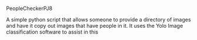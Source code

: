 PeopleCheckerPJ8

A simple python script that allows someone to provide a directory of images and have it copy out images that have people in it. It uses the Yolo Image classification software to assist in this


